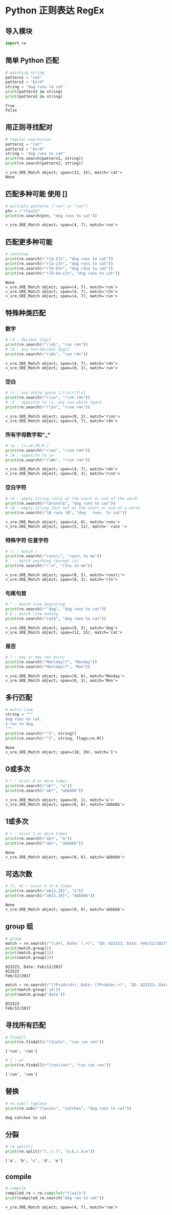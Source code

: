 # Python 正则表达 RegEx

## 导入模块


```python
import re
```

## 简单 Python 匹配


```python
# matching string
pattern1 = "cat"
pattern2 = "bird"
string = "dog runs to cat"
print(pattern1 in string)    
print(pattern2 in string)    
```

    True
    False
    

## 用正则寻找配对


```python
# regular expression
pattern1 = "cat"
pattern2 = "bird"
string = "dog runs to cat"
print(re.search(pattern1, string))  
print(re.search(pattern2, string)) 
```

    <_sre.SRE_Match object; span=(12, 15), match='cat'>
    None
    

## 匹配多种可能 使用 []


```python
# multiple patterns ("run" or "ran")
ptn = r"r[au]n"       
print(re.search(ptn, "dog runs to cat"))    
```

    <_sre.SRE_Match object; span=(4, 7), match='run'>
    

## 匹配更多种可能


```python
# continue
print(re.search(r"r[A-Z]n", "dog runs to cat"))     
print(re.search(r"r[a-z]n", "dog runs to cat"))     
print(re.search(r"r[0-9]n", "dog r2ns to cat"))     
print(re.search(r"r[0-9a-z]n", "dog runs to cat"))  
```

    None
    <_sre.SRE_Match object; span=(4, 7), match='run'>
    <_sre.SRE_Match object; span=(4, 7), match='r2n'>
    <_sre.SRE_Match object; span=(4, 7), match='run'>
    

## 特殊种类匹配

### 数字


```python
# \d : decimal digit
print(re.search(r"r\dn", "run r4n"))                
# \D : any non-decimal digit
print(re.search(r"r\Dn", "run r4n"))                

```

    <_sre.SRE_Match object; span=(4, 7), match='r4n'>
    <_sre.SRE_Match object; span=(0, 3), match='run'>
    

### 空白


```python
# \s : any white space [\t\n\r\f\v]
print(re.search(r"r\sn", "r\nn r4n"))               
# \S : opposite to \s, any non-white space
print(re.search(r"r\Sn", "r\nn r4n"))               

```

    <_sre.SRE_Match object; span=(0, 3), match='r\nn'>
    <_sre.SRE_Match object; span=(4, 7), match='r4n'>
    

### 所有字母数字和"_"


```python
# \w : [a-zA-Z0-9_]
print(re.search(r"r\wn", "r\nn r4n"))               
# \W : opposite to \w
print(re.search(r"r\Wn", "r\nn r4n"))               

```

    <_sre.SRE_Match object; span=(4, 7), match='r4n'>
    <_sre.SRE_Match object; span=(0, 3), match='r\nn'>
    

### 空白字符


```python
# \b : empty string (only at the start or end of the word)
print(re.search(r"\bruns\b", "dog runs to cat"))    
# \B : empty string (but not at the start or end of a word)
print(re.search(r"\B runs \B", "dog   runs  to cat"))  

```

    <_sre.SRE_Match object; span=(4, 8), match='runs'>
    <_sre.SRE_Match object; span=(5, 11), match=' runs '>
    

### 特殊字符 任意字符


```python
# \\ : match \
print(re.search(r"runs\\", "runs\ to me"))          
# . : match anything (except \n)
print(re.search(r"r.n", "r[ns to me"))              

```

    <_sre.SRE_Match object; span=(0, 5), match='runs\\'>
    <_sre.SRE_Match object; span=(0, 3), match='r[n'>
    

### 句尾句首


```python
# ^ : match line beginning
print(re.search(r"^dog", "dog runs to cat"))        
# $ : match line ending
print(re.search(r"cat$", "dog runs to cat"))       

```

    <_sre.SRE_Match object; span=(0, 3), match='dog'>
    <_sre.SRE_Match object; span=(12, 15), match='cat'>
    

### 是否


```python
# ? : may or may not occur
print(re.search(r"Mon(day)?", "Monday"))            
print(re.search(r"Mon(day)?", "Mon"))               
```

    <_sre.SRE_Match object; span=(0, 6), match='Monday'>
    <_sre.SRE_Match object; span=(0, 3), match='Mon'>
    

## 多行匹配


```python
# multi-line
string = """
dog runs to cat.
I run to dog.
"""
print(re.search(r"^I", string))                     
print(re.search(r"^I", string, flags=re.M)) 
```

    None
    <_sre.SRE_Match object; span=(18, 19), match='I'>
    

## 0或多次


```python
# * : occur 0 or more times
print(re.search(r"ab*", "a"))                       
print(re.search(r"ab*", "abbbbb"))                  

```

    <_sre.SRE_Match object; span=(0, 1), match='a'>
    <_sre.SRE_Match object; span=(0, 6), match='abbbbb'>
    

## 1或多次


```python
# + : occur 1 or more times
print(re.search(r"ab+", "a"))                       
print(re.search(r"ab+", "abbbbb"))                  

```

    None
    <_sre.SRE_Match object; span=(0, 6), match='abbbbb'>
    

## 可选次数


```python
# {n, m} : occur n to m times
print(re.search(r"ab{2,10}", "a"))                  
print(re.search(r"ab{2,10}", "abbbbb"))             

```

    None
    <_sre.SRE_Match object; span=(0, 6), match='abbbbb'>
    

## group 组


```python
# group
match = re.search(r"(\d+), Date: (.+)", "ID: 021523, Date: Feb/12/2017")
print(match.group())                                
print(match.group(1))                               
print(match.group(2))                               
```

    021523, Date: Feb/12/2017
    021523
    Feb/12/2017
    


```python
match = re.search(r"(?P<id>\d+), Date: (?P<date>.+)", "ID: 021523, Date: Feb/12/2017")
print(match.group('id'))                            
print(match.group('date'))                          
```

    021523
    Feb/12/2017
    

## 寻找所有匹配 


```python
# findall
print(re.findall(r"r[ua]n", "run ran ren"))         
```

    ['run', 'ran']
    


```python
# | : or
print(re.findall(r"(run|ran)", "run ran ren"))      
```

    ['run', 'ran']
    

## 替换


```python
# re.sub() replace
print(re.sub(r"r[au]ns", "catches", "dog runs to cat"))     
```

    dog catches to cat
    

## 分裂


```python
# re.split()
print(re.split(r"[,;\.]", "a;b,c.d;e"))             

```

    ['a', 'b', 'c', 'd', 'e']
    

## compile


```python
# compile
compiled_re = re.compile(r"r[ua]n")
print(compiled_re.search("dog ran to cat"))     
```

    <_sre.SRE_Match object; span=(4, 7), match='ran'>
    
